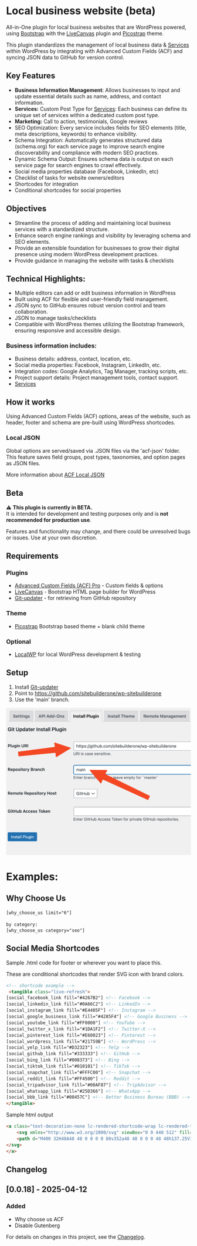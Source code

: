 # Local business website (beta)

All-in-One plugin for local business websites that are WordPress powered, using [Bootstrap](https://getbootstrap.com/) with the [LiveCanvas](https://www.sitebuilderone.com/go/livecanvas) plugin and [Picostrap](https://picostrap.com/) theme.

This plugin standardizes the management of local business data & [Services](SERVICES.md) within WordPress by integrating with Advanced Custom Fields (ACF) and syncing JSON data to GitHub for version control.

## Key Features

- **Business Information Management**: Allows businesses to input and update essential details such as name, address, and contact information.
- **Services:** Custom Post Type for [Services](SERVICES.md): Each business can define its unique set of services within a dedicated custom post type.
- **Marketing:** Call to action, testimonials, Google reviews
- SEO Optimization: Every service includes fields for SEO elements (title, meta descriptions, keywords) to enhance visibility.
- Schema Integration: Automatically generates structured data (schema.org) for each service page to improve search engine discoverability and compliance with modern SEO practices.
- Dynamic Schema Output: Ensures schema data is output on each service page for search engines to crawl effectively.
- Social media properties database (Facebook, LinkedIn, etc)
- Checklist of tasks for website owners/editors
- Shortcodes for integration
- Conditional shortcodes for social properties

## Objectives
- Streamline the process of adding and maintaining local business services with a standardized structure.
- Enhance search engine rankings and visibility by leveraging schema and SEO elements.
- Provide an extensible foundation for businesses to grow their digital presence using modern WordPress development practices.
- Provide guidance in managing the website with tasks & checklists

## Technical Highlights:
- Multiple editors can add or edit business information in WordPress
- Built using ACF for flexible and user-friendly field management.
- JSON sync to GitHub ensures robust version control and team collaboration.
- JSON to manage tasks/checklists
- Compatible with WordPress themes utilizing the Bootstrap framework, ensuring responsive and accessible design.


### Business information includes:

- Business details: address, contact, location, etc.
- Social media properties: Facebook, Instagram, LinkedIn, etc.
- Integration codes: Google Analytics, Tag Manager, tracking scripts, etc.
- Project support details: Project management tools, contact support.
- [Services](SERVICES.md)


## How it works

Using Advanced Custom Fields (ACF) options, areas of the website, such as header, footer and schema are pre-built using WordPress shortcodes.

### Local JSON
Global options are served/saved via .JSON files via the 'acf-json' folder. This feature saves field groups, post types, taxonomies, and option pages as JSON files.

More information about [ACF Local JSON](https://www.advancedcustomfields.com/resources/local-json/)

## Beta

⚠️ **This plugin is currently in BETA.**  
It is intended for development and testing purposes only and is **not recommended for production use**. 

Features and functionality may change, and there could be unresolved bugs or issues. Use at your own discretion.

## Requirements

### Plugins
- [Advanced Custom Fields (ACF) Pro](https://www.advancedcustomfields.com/) - Custom fields & options
- [LiveCanvas](https://www.sitebuilderone.com/go/livecanvas) - Bootstrap HTML page builder for WordPress
- [Git-updater](https://github.com/afragen/git-updater) - for retrieving from GitHub repository

### Theme
- [Picostrap](https://picostrap.com/) Bootstrap based theme + blank child theme

### Optional

- [LocalWP](https://localwp.com/) for local WordPress development & testing


## Setup

1. Install [Git-updater](https://github.com/afragen/git-updater)
2. Point to https://github.com/sitebuilderone/wp-sitebuilderone
3. Use the 'main' branch.

![Git updater settings](https://raw.githubusercontent.com/sitebuilderone/wp-sitebuilderone/refs/heads/main/assets/images/gitupdater.png)


# Examples: 

## Why Choose Us

```
[why_choose_us limit="6"]

by category:
[why_choose_us category="seo"]

```


## Social Media Shortcodes


Sample .html code for footer or wherever you want to place this. 

These are conditional shortcodes that render SVG icon with brand colors.

```html
<!-- shortcode example -->
 <tangible class="live-refresh">
[social_facebook_link fill="#4267B2"] <!-- Facebook -->
[social_linkedin_link fill="#0A66C2"] <!-- LinkedIn -->
[social_instagram_link fill="#E4405F"] <!-- Instagram -->
[social_google_business_link fill="#4285F4"] <!-- Google Business -->
[social_youtube_link fill="#FF0000"] <!-- YouTube -->
[social_twitter_x_link fill="#1DA1F2"] <!-- Twitter-X -->
[social_pinterest_link fill="#E60023"] <!-- Pinterest -->
[social_wordpress_link fill="#21759B"] <!-- WordPress -->
[social_yelp_link fill="#D32323"] <!-- Yelp -->
[social_github_link fill="#333333"] <!-- GitHub -->
[social_bing_link fill="#008373"] <!-- Bing -->
[social_tiktok_link fill="#010101"] <!-- TikTok -->
[social_snapchat_link fill="#FFFC00"] <!-- Snapchat -->
[social_reddit_link fill="#FF4500"] <!-- Reddit -->
[social_tripadvisor_link fill="#00AF87"] <!-- TripAdvisor -->
[social_whatsapp_link fill="#25D366"] <!-- WhatsApp -->
[social_bbb_link fill="#00457C"] <!-- Better Business Bureau (BBB) -->
</tangible>
```

Sample html output

```html
<a class="text-decoration-none lc-rendered-shortcode-wrap lc-rendered-tangible" target="_blank" rel="noopener noreferrer" itemprop="sameAs" href="https://www.facebook.com/sitebuilderone/">
    <svg xmlns="http://www.w3.org/2000/svg" viewBox="0 0 448 512" fill="#4267B2" class="text-dark" width="2.1em" height="2.1em">
    <path d="M400 32H48A48 48 0 0 0 0 80v352a48 48 0 0 0 48 48h137.25V327.69h-63V256h63v-54.64c0-62.15 37-96.48 93.67-96.48 27.14 0 55.52 4.84 55.52 4.84v61h-31.27c-30.81 0-40.42 19.12-40.42 38.73V256h68.78l-11 71.69h-57.78V480H400a48 48 0 0 0 48-48V80a48 48 0 0 0-48-48z"></path>
</svg>
</a>
```



## Changelog

## [0.0.18] - 2025-04-12
### Added
- Why choose us ACF
- Disable Gutenberg


For details on changes in this project, see the [Changelog](CHANGELOG.md).

